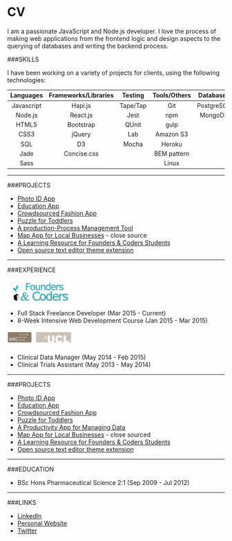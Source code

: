 # CV

I am a passionate JavaScript and Node.js developer. I love the process of making web applications from the frontend logic and design aspects to the querying of databases and writing the backend process. 

###SKILLS

I have been working on a variety of projects for clients, using the following technologies:

| Languages | Frameworks/Libraries | Testing   | Tools/Others | Databases |
|:---------:|:--------------------:|:---------:|:------------:|:---------:|
| Javascript| Hapi.js              | Tape/Tap  | Git          | PostgreSQL|
| Node.js   | React.js             | Jest      | npm          | MongoDB   |
| HTML5     | Bootstrap            | QUnit     | gulp         | |
| CSS3      | jQuery               | Lab       | Amazon S3    | |
| SQL       | D3                   | Mocha     | Heroku       | | 
| Jade      | Concise.css          |           | BEM pattern  | |
| Sass      |                      |           | Linux        | |

---
###PROJECTS

- [Photo ID App](photoId.md)
- [Education App](http://pajoa.herokuapp.com/)
- [Crowdsourced Fashion App](http://crowdsourced-fashion.herokuapp.com/)
- [Puzzle for Toddlers](puzzle.md)
- [A production-Process Management Tool](wesort)
- [Map App for Local Businesses]() - close source
- [A Learning Resource for Founders & Coders Students](https://github.com/Neats29/Learn-Heroku)
- [Open source text editor theme extension](https://github.com/Neats29/Brackets-Midnight-Blue-Theme)

---

###EXPERIENCE

<img src="https://github.com/Neats29/CV/blob/master/fac.png" width="150">

- Full Stack Freelance Developer (Mar 2015 - Current)
- 8-Week Intensive Web Development Course (Jan 2015 - Mar 2015) 


<img src="https://github.com/Neats29/CV/blob/master/mrc.png" width="150">

- Clinical Data Manager (May 2014 - Feb 2015)
- Clinical Trials Assistant (May 2013 - May 2014)

--- 

###PROJECTS

- [Photo ID App](photoId.md)
- [Education App](http://pajoa.herokuapp.com/)
- [Crowdsourced Fashion App](http://crowdsourced-fashion.herokuapp.com/)
- [Puzzle for Toddlers](puzzle.md)
- [A Productivity App for Managing Data]()
- [Map App for Local Businesses]() - close sourced
- [A Learning Resource for Founders & Coders Students](https://github.com/Neats29/Learn-Heroku)
- [Open source text editor theme extension](https://github.com/Neats29/Brackets-Midnight-Blue-Theme)

---

###EDUCATION
- BSc Hons Pharmaceutical Science 2:1  (Sep 2009 - Jul 2012)

---
###LINKS

- [LinkedIn](https://uk.linkedin.com/in/anitaamini)
- [Personal Website](neats29.github.io)
- [Twitter](https://twitter.com/neats29)
